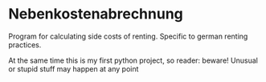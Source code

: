 # Nebenkostenabrechnung
Program for calculating side costs of renting. Specific to german renting practices.

At the same time this is my first python project, so reader: beware! Unusual or stupid stuff may happen at any point
